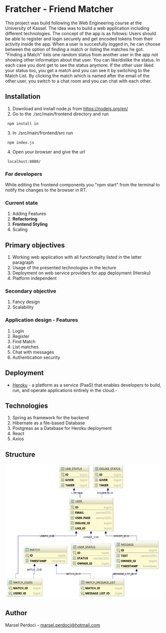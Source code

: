 # Fratcher - Friend Matcher

This project was build following the Web Engineering course at the University of Kassel. The idea was to build a web application
including different technologies. 
The concept of the app is as follows:
Users should be able to register and login securely and get encoded tokens from their activity inside the app. When a user is succesfully logged in, he can choose between the option of finding a match or listing the matches he got. "Finding a Match" lists one random status from another user in the app not showing other informatipn about that user. You can like/dislike the status. In each case you dont get to see the status anymore. If the other user liked your status too, you get a match and you can see it by switching to the Match List. By clicking the match which is named after the email of the other user, you switch to a chat room and you can chat with each other.

## Installation

1. Download and install node.js from https://nodejs.org/en/
2. Go to the ./src/main/frontend directory and run
```
 npm install in
```
3. In ./src/main/frontend/src run
```
 npm index.js
```
4. Open your browser and give the url
```
 localhost:8080/
```

### For developers

While editing the frontend components you "npm start" from the terminal to notify the changes to the browser in RT.

### Current state

1. Adding Features
2. **Refactoring**
3. **Frontend Styling**
4. Scaling

## Primary objectives

1. Working web application with all functionality listed in the latter paragraph
2. Usage of the presented technologies in the lecture
3. Deployment on web service providers for app deployment (Heroku)
4. Platform independent

### Secondary objective

1. Fancy design
2. Scalability

### Application design - Features
1. Login
2. Register
3. Find Match
4. List matches
5. Chat with messages
6. Authentication security

## Deployment

* [Heroku](https://fratcher-app.herokuapp.com/) - a platform as a service (PaaS) that enables developers to build, run, and operate applications entirely in the cloud.- 

## Technologies

1. Spring as framework for the backend
2. Hibernate as a file-based Database
3. Postgreas as a Database for Heroku deployment
4. React 
5. Axios

## Structure
![alt text](https://github.com/Perdoci/Fratcher/blob/master/src/main/frontend/assets/fratcher%20class%20diagram.PNG)

## Author

Marsel Perdoci - marsel.perdoci@hotmail.com 



